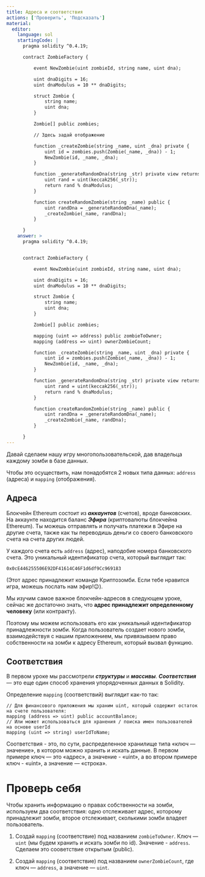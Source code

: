 ```yaml
---
title: Адреса и соответствия
actions: ['Проверить', 'Подсказать']
material:
  editor:
    language: sol
    startingCode: |
      pragma solidity ^0.4.19;

      contract ZombieFactory {

          event NewZombie(uint zombieId, string name, uint dna);

          uint dnaDigits = 16;
          uint dnaModulus = 10 ** dnaDigits;

          struct Zombie {
              string name;
              uint dna;
          }

          Zombie[] public zombies;

          // Здесь задай отображение

          function _createZombie(string _name, uint _dna) private {
              uint id = zombies.push(Zombie(_name, _dna)) - 1;
              NewZombie(id, _name, _dna);
          } 

          function _generateRandomDna(string _str) private view returns (uint) {
              uint rand = uint(keccak256(_str));
              return rand % dnaModulus;
          }

          function createRandomZombie(string _name) public {
              uint randDna = _generateRandomDna(_name);
              _createZombie(_name, randDna);
          }

      }
    answer: >
      pragma solidity ^0.4.19;


      contract ZombieFactory {

          event NewZombie(uint zombieId, string name, uint dna);

          uint dnaDigits = 16;
          uint dnaModulus = 10 ** dnaDigits;

          struct Zombie {
              string name;
              uint dna;
          }

          Zombie[] public zombies;

          mapping (uint => address) public zombieToOwner;
          mapping (address => uint) ownerZombieCount;

          function _createZombie(string _name, uint _dna) private {
              uint id = zombies.push(Zombie(_name, _dna)) - 1;
              NewZombie(id, _name, _dna);
          } 

          function _generateRandomDna(string _str) private view returns (uint) {
              uint rand = uint(keccak256(_str));
              return rand % dnaModulus;
          }

          function createRandomZombie(string _name) public {
              uint randDna = _generateRandomDna(_name);
              _createZombie(_name, randDna);
          }

      }
---
```


Давай сделаем нашу игру многопользовательской, дав владельца каждому зомби в базе данных.

Чтобы это осуществить, нам понадобятся 2 новых типа данных: `address` (адреса) и `mapping` (отображения).

## Адреса

Блокчейн Ethereum состоит из **_аккаунтов_** (счетов), вроде банковских. На аккаунте находится баланс **_Эфира_** (криптовалюты блокчейна Ethereum). Ты можешь отправлять и получать платежи в Эфире на другие счета, также как ты переводишь деньги со своего банковского счета на счета других людей.

У каждого счета есть `address` (адрес), наподобие номера банковского счета. Это уникальный идентификатор счета, который выглядит так: 

`0x0cE446255506E92DF41614C46F1d6df9Cc969183`

(Этот адрес принадлежит команде Криптозомби. Если тебе нравится игра, можешь послать нам эфир!😉). 

Мы изучим самое важное блокчейн-адресов в следующем уроке, сейчас же достаточно знать, что **адрес принадлежит определенному человеку** (или контракту). 

Поэтому мы можем использовать его как уникальный идентификатор принадлежности зомби. Когда пользователь создает нового зомби, взаимодействуя с нашим приложением, мы привязываем право собственности на зомби к адресу Ethereum, который вызвал функцию. 

## Соответствия

В первом уроке мы рассмотрели **_структуры_** и **_массивы_**. **_Соответствия_** — это еще один способ хранения упорядоченных данных в Solidity.

Определение `mapping` (соответствий) выглядит как-то так:

```
// Для финансового приложения мы храним uint, который содержит остаток на счете пользователя: 
mapping (address => uint) public accountBalance;
// Или может использоваться для хранения / поиска имен пользователей на основе userId 
mapping (uint => string) userIdToName;
```

Соответствия - это, по сути, распределенное хранилище типа «ключ — значение», в котором можно хранить и искать данные. В первом примере ключ — это «адрес», а значение - «uint», а во втором примере ключ - «uint», а значение — «строка». 

# Проверь себя

Чтобы хранить информацию о правах собственности на зомби, используем два соответствия: одно отслеживает адрес, которому принадлежит зомби, второе отслеживает, сколькими зомби владеет пользователь.

1. Создай `mapping` (соответствие) под названием `zombieToOwner`. Ключ — `uint` (мы будем хранить и искать зомби по id). Значение - `address`. Cделаем это сооветствие открытым (public).

2. Создай `mapping` (соответствие) под названием `ownerZombieCount`, где ключ — `address`, а значение — `uint`.
